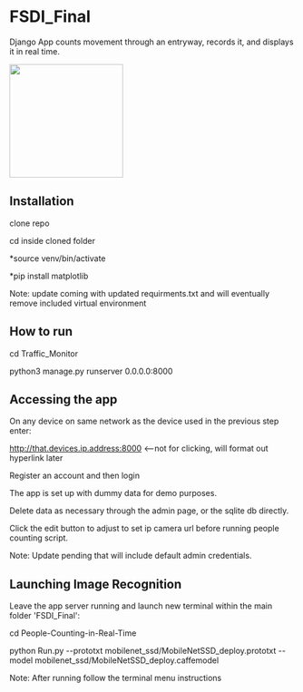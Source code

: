 # FSDI_Final
Django App counts movement through an entryway, records it, and displays it in real time.

<img src=https://raw.githubusercontent.com/chparmley/FSDI_Final/main/Resources/Hive.png width="200">

Installation
------------
clone repo

cd inside cloned folder

*source venv/bin/activate

*pip install matplotlib

Note: update coming with updated requirments.txt and will eventually remove included virtual environment




How to run
--------------
cd Traffic_Monitor

python3 manage.py runserver 0.0.0.0:8000



Accessing the app
------------------
On any device on same network as the device used in the previous step enter:

http://that.devices.ip.address:8000      <--not for clicking, will format out hyperlink later

Register an account and then login

The app is set up with dummy data for demo purposes.

Delete data as necessary through the admin page, or the sqlite db directly.

Click the edit button to adjust to set ip camera url before running people counting script.

Note: Update pending that will include default admin credentials.



Launching Image Recognition
---------------------------
Leave the app server running and launch new terminal within the main folder 'FSDI_Final':

cd People-Counting-in-Real-Time

python Run.py --prototxt mobilenet_ssd/MobileNetSSD_deploy.prototxt --model mobilenet_ssd/MobileNetSSD_deploy.caffemodel

Note: After running follow the terminal menu instructions

